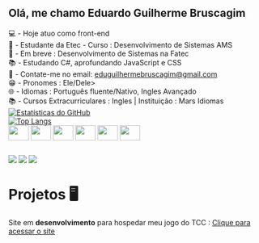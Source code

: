 ## Olá, me chamo Eduardo Guilherme Bruscagim
💻 - Hoje atuo como front-end<br>
🏫 - Estudante da Etec - Curso : Desenvolvimento de Sistemas AMS<br> 
🏫 - Em breve : Desenvolvimento de Sistemas na Fatec<br>
📚 - Estudando C#, aprofundando JavaScript e CSS<br>
📩 - Contate-me no email: eduguilhermebruscagim@gmail.com<br>
😁 - Pronomes : Ele/Dele><br>
🌐 - Idiomas : Português fluente/Nativo, Ingles Avançado<br>
📚 - Cursos Extracurriculares : Ingles | Instituição : Mars Idiomas<br>
[![Estatísticas do GitHub](https://github-readme-stats.vercel.app/api?username=EduuhBruscagim&show_icons=true&theme=transparent&count_private=true&cache_seconds=60)](https://github.com/EduuhBruscagim)<br>
[![Top Langs](https://github-readme-stats.vercel.app/api/top-langs/?username=EduuhBruscagim&card_width=470&langs_count=8&theme=transparent)](https://github.com/EduuhBruscagim/github-readme-stats)<br>
<img align="center" height="30" width="40" src="https://cdn.jsdelivr.net/gh/devicons/devicon@latest/icons/html5/html5-original.svg" />
<img align="center" height="30" width="40" src="https://cdn.jsdelivr.net/gh/devicons/devicon@latest/icons/css3/css3-original.svg" />
<img align="center" height="30" width="40" src="https://cdn.jsdelivr.net/gh/devicons/devicon@latest/icons/javascript/javascript-original.svg" />
<img align="center" height="30" width="40" src="https://cdn.jsdelivr.net/gh/devicons/devicon@latest/icons/csharp/csharp-original.svg" />
<img align="center" height="30" width="40" src="https://cdn.jsdelivr.net/gh/devicons/devicon@latest/icons/php/php-original.svg" />
<img align="center" height="30" width="40" src="https://cdn.jsdelivr.net/gh/devicons/devicon@latest/icons/mysql/mysql-original.svg" />

##
<div>
  <a href="https://www.instagram.com/eduuhbruscagim?igsh=MW44MmtpbjE3M2Y5dQ==" target="_blank"><img src="https://img.shields.io/badge/Instagram-E4405F?style=for-the-badge&logo=instagram&logoColor=white" target="_blank"></a>
  <a href="mailto:eduguilhermebruscagim@gmail.com" target="_blank"><img src="https://img.shields.io/badge/Gmail-D14836?style=for-the-badge&logo=gmail&logoColor=white" target="_blank"></a>
  <a href="https://wa.me/qr/67SUNFBYWHMPL1" target="_blank"><img src="https://img.shields.io/badge/WhatsApp-25D366?style=for-the-badge&logo=whatsapp&logoColor=white" target="_blank"></a>
</div>

<h1>Projetos 🖥️</h1>

Site em <strong>desenvolvimento</strong> para hospedar meu jogo do TCC :
<a href="https://landingpage-tcc.netlify.app/">Clique para acessar o site</a>

